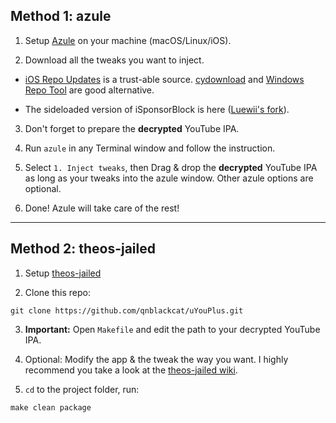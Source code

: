 ## Method 1: azule

1. Setup [Azule](https://github.com/Al4ise/Azule) on your machine (macOS/Linux/iOS).

2. Download all the tweaks you want to inject. 

- [iOS Repo Updates](https://www.ios-repo-updates.com/) is a trust-able source. [cydownload](https://github.com/borishonman/cydownload) and [Windows Repo Tool](https://github.com/SarahH12099/Windows-Repo-Tool) are good alternative.

- The sideloaded version of iSponsorBlock is here ([Luewii's fork](https://github.com/Luewii/iSponsorBlock)).

3. Don't forget to prepare the **decrypted** YouTube IPA.

4. Run `azule` in any Terminal window and follow the instruction.

5. Select `1. Inject tweaks`, then Drag & drop the **decrypted** YouTube IPA as long as your tweaks into the azule window. Other azule options are optional.

6. Done! Azule will take care of the rest!

***

## Method 2: theos-jailed

1. Setup [theos-jailed](https://github.com/kabiroberai/theos-jailed/wiki/Installation)

2. Clone this repo:
```
git clone https://github.com/qnblackcat/uYouPlus.git
```
3. **Important:** Open `Makefile` and edit the path to your decrypted YouTube IPA. 

4. Optional: Modify the app & the tweak the way you want. I highly recommend you take a look at the [theos-jailed wiki](https://github.com/kabiroberai/theos-jailed/wiki/Usage).

5. `cd` to the project folder, run:
```
make clean package
```

